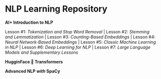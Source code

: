 # NLP Learning Repository

**AI+ Introduction to NLP**

Lesson #1: *Tokenization and Stop Word Removal*  |  Lesson #2: *Stemming and Lemmatization*  |  Lesson #3: *Counting-Based Embeddings*  |  Lesson #4: *Neural Network-Based Embeddings*  |  Lesson #5: *Classic Machine Learning in NLP*  |  Lesson #6: *Deep Learning for NLP*  |  Lesson #7: *Large Language Models and Supplementary Lessons* 

**HugginFace 🤗 Transformers**

**Advanced NLP *with* SpaCy**
